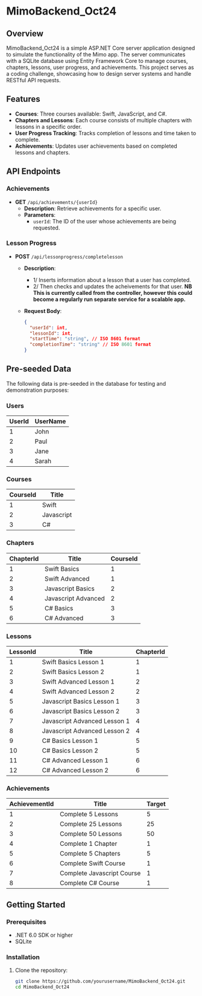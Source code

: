 # MimoBackend_Oct24

## Overview

MimoBackend_Oct24 is a simple ASP.NET Core server application designed to simulate the functionality of the Mimo app. The server communicates with a SQLite database using Entity Framework Core to manage courses, chapters, lessons, user progress, and achievements. This project serves as a coding challenge, showcasing how to design server systems and handle RESTful API requests.

## Features

- **Courses**: Three courses available: Swift, JavaScript, and C#.
- **Chapters and Lessons**: Each course consists of multiple chapters with lessons in a specific order.
- **User Progress Tracking**: Tracks completion of lessons and time taken to complete.
- **Achievements**: Updates user achievements based on completed lessons and chapters.

## API Endpoints

### Achievements

- **GET** `/api/achievements/{userId}`
  - **Description**: Retrieve achievements for a specific user.
  - **Parameters**:
    - `userId`: The ID of the user whose achievements are being requested.

### Lesson Progress

- **POST** `/api/lessonprogress/completelesson`
  - **Description**: 
    - 1/ Inserts information about a lesson that a user has completed.
    - 2/ Then checks and updates the acheivements for that user. **NB This is currently called from the controller, 
however this could become a regularly run separate service for a scalable app.**
    
  - **Request Body**: 
    ```json
    {
      "userId": int,
      "lessonId": int,
      "startTime": "string", // ISO 8601 format
      "completionTime": "string" // ISO 8601 format
    }
    ```

## Pre-seeded Data

The following data is pre-seeded in the database for testing and demonstration purposes:

### Users
| UserId | UserName |
|--------|----------|
| 1      | John     |
| 2      | Paul     |
| 3      | Jane     |
| 4      | Sarah    |

### Courses
| CourseId | Title       |
|----------|-------------|
| 1        | Swift       |
| 2        | Javascript  |
| 3        | C#          |

### Chapters
| ChapterId | Title              | CourseId |
|-----------|-------------------|----------|
| 1         | Swift Basics      | 1        |
| 2         | Swift Advanced     | 1        |
| 3         | Javascript Basics  | 2        |
| 4         | Javascript Advanced | 2        |
| 5         | C# Basics          | 3        |
| 6         | C# Advanced        | 3        |

### Lessons
| LessonId | Title                          | ChapterId |
|----------|--------------------------------|-----------|
| 1        | Swift Basics Lesson 1          | 1         |
| 2        | Swift Basics Lesson 2          | 1         |
| 3        | Swift Advanced Lesson 1        | 2         |
| 4        | Swift Advanced Lesson 2        | 2         |
| 5        | Javascript Basics Lesson 1     | 3         |
| 6        | Javascript Basics Lesson 2     | 3         |
| 7        | Javascript Advanced Lesson 1    | 4         |
| 8        | Javascript Advanced Lesson 2    | 4         |
| 9        | C# Basics Lesson 1             | 5         |
| 10       | C# Basics Lesson 2             | 5         |
| 11       | C# Advanced Lesson 1           | 6         |
| 12       | C# Advanced Lesson 2           | 6         |

### Achievements
| AchievementId | Title                        | Target |
|----------------|------------------------------|--------|
| 1              | Complete 5 Lessons           | 5      |
| 2              | Complete 25 Lessons          | 25     |
| 3              | Complete 50 Lessons          | 50     |
| 4              | Complete 1 Chapter           | 1      |
| 5              | Complete 5 Chapters          | 5      |
| 6              | Complete Swift Course        | 1      |
| 7              | Complete Javascript Course   | 1      |
| 8              | Complete C# Course          | 1      |

## Getting Started

### Prerequisites

- .NET 6.0 SDK or higher
- SQLite

### Installation

1. Clone the repository:
   ```bash
   git clone https://github.com/yourusername/MimoBackend_Oct24.git
   cd MimoBackend_Oct24
